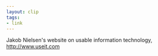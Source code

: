 ```yaml
---
layout: clip
tags:
- link
---
```

Jakob Nielsen's website on usable information technology, <http://www.useit.com>